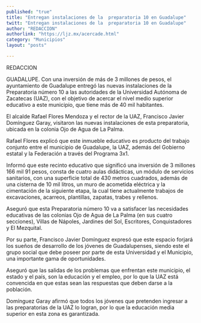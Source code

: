 ```yaml
---
published: "true"
title: "Entregan instalaciones de la  preparatoria 10 en Guadalupe"
twitt: "Entregan instalaciones de la  preparatoria 10 en Guadalupe"
author: "REDACCION"
authorlink: "https://ljz.mx/acercade.html"
category: "Municipios"
layout: "posts"

---
```



  REDACCION



  GUADALUPE. Con una inversión de más de 3 millones de pesos, el ayuntamiento de Guadalupe entregó las nuevas instalaciones de la Preparatoria número 10 a las autoridades de la Universidad Autónoma de Zacatecas (UAZ), con el objetivo de acercar el nivel medio superior educativo a este municipio, que tiene más de 40 mil habitantes.



  El alcalde Rafael Flores Mendoza y el rector de la UAZ, Francisco Javier Domínguez Garay, visitaron las nuevas instalaciones de esta preparatoria, ubicada en la colonia Ojo de Agua de La Palma.



  Rafael Flores explicó que este inmueble educativo es producto del trabajo conjunto entre el municipio de Guadalupe, la UAZ, además del Gobierno estatal y la Federación a través del Programa 3x1.



  Informó que este recinto educativo que significó una inversión de 3 millones 166 mil 91 pesos, consta de cuatro aulas didácticas, un módulo de servicios sanitarios, con una superficie total de 430 metros cuadrados, además de una cisterna de 10 mil litros, un muro de acometida eléctrica y la cimentación de la siguiente etapa, la cual tiene actualmente trabajos de excavaciones, acarreos, plantillas, zapatas, trabes y rellenos.



  Aseguró que esta Preparatoria número 10 va a satisfacer las necesidades educativas de las colonias Ojo de Agua de La Palma (en sus cuatro secciones), Villas de Nápoles, Jardines del Sol, Escritores, Conquistadores y El Mezquital.



  Por su parte, Francisco Javier Domínguez expresó que este espacio forjará los sueños de desarrollo de los jóvenes de Guadalupenses, siendo este el grupo social que debe poseer por parte de esta Universidad y el Municipio, una importante gama de oportunidades.



  Aseguró que las salidas de los problemas que enfrentan este municipio, el estado y el país, son la educación y el empleo, por lo que la UAZ está convencida en que estas sean las respuestas que deben darse a la población.



  Domínguez Garay afirmó que todos los jóvenes que pretenden ingresar a las preparatorias de la UAZ lo logran, por lo que la educación media superior en esta zona es garantizada.

